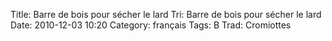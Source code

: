 Title: Barre de bois pour sécher le lard
 Tri: Barre de bois pour sécher le lard
 Date: 2010-12-03 10:20
 Category: français
 Tags: B
 Trad: Cromiottes
 